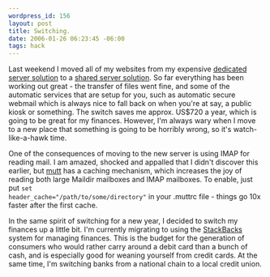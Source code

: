 ```yaml
--- 
wordpress_id: 156
layout: post
title: Switching.
date: 2006-01-26 06:23:45 -06:00
tags: hack
---
```

Last weekend I moved all of my websites from my expensive <a href="http://servermatrix.com">dedicated server solution</a> to a <a href="http://dreamhost.com">shared server solution</a>.  So far everything has been working out great - the transfer of files went fine, and some of the automatic services that are setup for you, such as automatic secure webmail which is always nice to fall back on when you're at say, a public kiosk or something.  The switch saves me approx. US$720 a year, which is going to be great for my finances.  However, I'm always wary when I move to a new place that something is going to be horribly wrong, so it's watch-like-a-hawk time.

One of the consequences of moving to the new server is using <span class="caps">IMAP </span>for reading mail.  I am amazed, shocked and appalled that I didn't discover this earlier, but <a href="http://mutt.org">mutt</a> has a caching mechanism, which increases the joy of reading both large Maildir mailboxes and <span class="caps">IMAP </span>mailboxes.   To enable, just put <code>set header_cache="/path/to/some/directory"</code> in your .muttrc file - things go 10x faster after the first cache.

In the same spirit of switching for a new year, I decided to switch my finances up a little bit.  I'm currently migrating to using the <a href="http://stackbacks.com">StackBacks</a> system for managing finances.  This is the budget for the generation of consumers who would rather carry around a debit card than a bunch of cash, and is especially good for weaning yourself from credit cards.  At the same time, I'm switching banks from a national chain to a local credit union.
